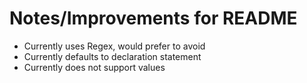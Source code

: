 # Notes/Improvements for README

- Currently uses Regex, would prefer to avoid
- Currently defaults to declaration statement
- Currently does not support values
